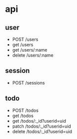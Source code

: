 # api

## user
- POST /users
- get /users
- get /users/:name
- delete /users/:name

## session
- POST /sessions

## todo
- POST /todos
- get /todos
- get /todos/:_id?userid=uid
- patch /todos/:_id?userid=uid
- delete /todos/:_id?userid=uid
